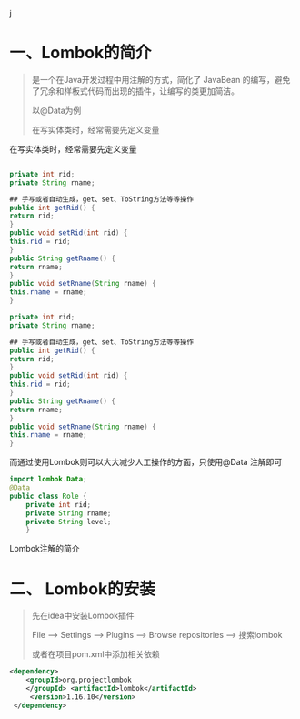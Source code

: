 j

#  **一、Lombok的简介**

> 是一个在Java开发过程中用注解的方式，简化了 JavaBean 的编写，避免了冗余和样板式代码而出现的插件，让编写的类更加简洁。
>
> 以@Data为例
>
> 在写实体类时，经常需要先定义变量



在写实体类时，经常需要先定义变量

```java

private int rid;
private String rname;

## 手写或者自动生成，get、set、ToString方法等等操作
public int getRid() {
return rid;
}
public void setRid(int rid) {
this.rid = rid;
}
public String getRname() {
return rname;
}
public void setRname(String rname) {
this.rname = rname;
}
```

```java
private int rid;
private String rname;

## 手写或者自动生成，get、set、ToString方法等等操作
public int getRid() {
return rid;
}
public void setRid(int rid) {
this.rid = rid;
}
public String getRname() {
return rname;
}
public void setRname(String rname) {
this.rname = rname;
}
```

而通过使用Lombok则可以大大减少人工操作的方面，只使用@Data 注解即可

```java
import lombok.Data;
@Data 
public class Role { 
	private int rid;
    private String rname; 
    private String level;
    }
```



Lombok注解的简介

#  **二、 Lombok的安装**

> 先在idea中安装Lombok插件
>
> File —> Settings —> Plugins —> Browse repositories —> 搜索lombok
>
> 或者在项目pom.xml中添加相关依赖

```xml
<dependency> 
    <groupId>org.projectlombok
    </groupId> <artifactId>lombok</artifactId>
     <version>1.16.10</version> 
 </dependency>
```

